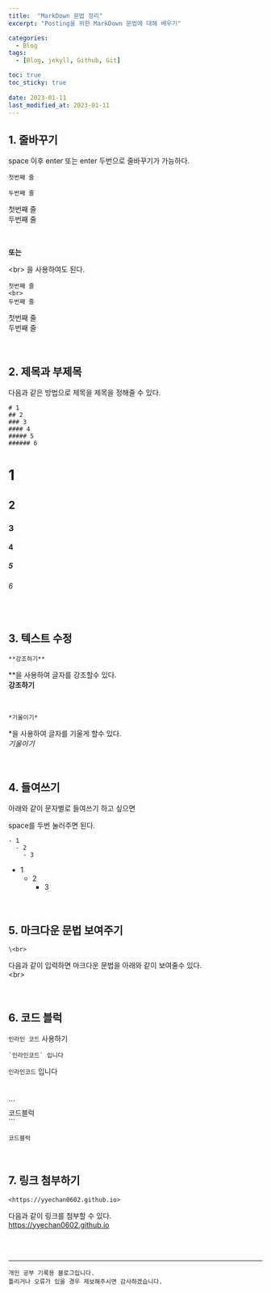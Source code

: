 ```yaml
---
title:  "MarkDown 문법 정리"
excerpt: "Posting을 위한 MarkDown 문법에 대해 배우기"

categories:
  - Blog
tags:
  - [Blog, jekyll, Github, Git]

toc: true
toc_sticky: true
 
date: 2023-01-11
last_modified_at: 2023-01-11
---
```


## 1. 줄바꾸기

space 이후 enter 또는 enter 두번으로 줄바꾸기가 가능하다.

```
첫번째 줄  

두번째 줄
```

첫번째 줄  
두번째 줄

<br>

**또는**  

\<br> 을 사용하여도 된다.
```
첫번째 줄
<br>
두번째 줄
```

첫번째 줄
<br>
두번째 줄

<br>

## 2. 제목과 부제목

다음과 같은 방법으로 제목을 제목을 정해줄 수 있다.
```
# 1
## 2
### 3
#### 4
##### 5
###### 6
```
# 1
## 2
### 3
#### 4
##### 5
###### 6

<br>

## 3. 텍스트 수정  

```
**강조하기**
```
**을 사용하여 글자를 강조할수 있다.  
**강조하기**  

<br>  

```
*기울이기*
```
*을 사용하여 글자를 기울게 할수 있다.  
*기울이기*



<br>

## 4. 들여쓰기

아래와 같이 문자별로 들여쓰기 하고 싶으면

space를 두번 눌러주면 된다.
```
- 1
  - 2
    - 3
```
- 1
  - 2
    - 3

<br>

## 5. 마크다운 문법 보여주기

```
\<br>
```
다음과 같이 입력하면 마크다운 문법을 
아래와 같이 보여줄수 있다.  
\<br>

<br>

## 6. 코드 블럭

`인라인 코드` 사용하기  
```
`인라인코드` 입니다
```
`인라인코드` 입니다


<br>

\```  
코드블럭  
\```
```
코드블럭
```

<br>

## 7. 링크 첨부하기
```
<https://yyechan0602.github.io>
```
다음과 같이 링크를 첨부할 수 있다.  
<https://yyechan0602.github.io>










<br>

<br>

***
    개인 공부 기록용 블로그입니다.
    틀리거나 오류가 있을 경우 제보해주시면 감사하겠습니다.